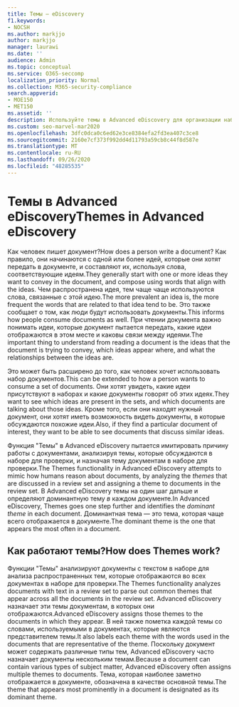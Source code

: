 ```yaml
---
title: Темы — eDiscovery
f1.keywords:
- NOCSH
ms.author: markjjo
author: markjjo
manager: laurawi
ms.date: ''
audience: Admin
ms.topic: conceptual
ms.service: O365-seccomp
localization_priority: Normal
ms.collection: M365-security-compliance
search.appverid:
- MOE150
- MET150
ms.assetid: ''
description: Используйте темы в Advanced eDiscovery для организации наборов проверки, найдя главную тему в каждом документе.
ms.custom: seo-marvel-mar2020
ms.openlocfilehash: 3dfc0dca0c6ed62e3ce8384efa2fd3ea407c3ce8
ms.sourcegitcommit: 2160e7cf373f992dd4d11793a59cb8c44f8d587e
ms.translationtype: MT
ms.contentlocale: ru-RU
ms.lasthandoff: 09/26/2020
ms.locfileid: "48285535"
---
```

# <a name="themes-in-advanced-ediscovery"></a><span data-ttu-id="558c9-103">Темы в Advanced eDiscovery</span><span class="sxs-lookup"><span data-stu-id="558c9-103">Themes in Advanced eDiscovery</span></span>

<span data-ttu-id="558c9-104">Как человек пишет документ?</span><span class="sxs-lookup"><span data-stu-id="558c9-104">How does a person write a document?</span></span> <span data-ttu-id="558c9-105">Как правило, они начинаются с одной или более идей, которые они хотят передать в документе, и составляют их, используя слова, соответствующие идеям.</span><span class="sxs-lookup"><span data-stu-id="558c9-105">They generally start with one or more ideas they want to convey in the document, and compose using words that align with the ideas.</span></span> <span data-ttu-id="558c9-106">Чем распространена идея, тем чаще чаще используются слова, связанные с этой идею.</span><span class="sxs-lookup"><span data-stu-id="558c9-106">The more prevalent an idea is, the more frequent the words that are related to that idea tend to be.</span></span> <span data-ttu-id="558c9-107">Это также сообщает о том, как люди будут использовать документы.</span><span class="sxs-lookup"><span data-stu-id="558c9-107">This informs how people consume documents as well.</span></span> <span data-ttu-id="558c9-108">При чтении документа важно понимать идеи, которые документ пытается передать, какие идеи отображаются в этом месте и каковы связи между идеями.</span><span class="sxs-lookup"><span data-stu-id="558c9-108">The important thing to understand from reading a document is the ideas that the document is trying to convey, which ideas appear where, and what the relationships between the ideas are.</span></span>

<span data-ttu-id="558c9-109">Это может быть расширено до того, как человек хочет использовать набор документов.</span><span class="sxs-lookup"><span data-stu-id="558c9-109">This can be extended to how a person wants to consume a set of documents.</span></span> <span data-ttu-id="558c9-110">Они хотят увидеть, какие идеи присутствуют в наборах и какие документы говорят об этих идеях.</span><span class="sxs-lookup"><span data-stu-id="558c9-110">They want to see which ideas are present in the sets, and which documents are talking about those ideas.</span></span> <span data-ttu-id="558c9-111">Кроме того, если они находят нужный документ, они хотят иметь возможность видеть документы, в которые обсуждаются похожие идеи.</span><span class="sxs-lookup"><span data-stu-id="558c9-111">Also, if they find a particular document of interest, they want to be able to see documents that discuss similar ideas.</span></span>

<span data-ttu-id="558c9-112">Функция "Темы" в Advanced eDiscovery пытается имитировать причину работы  с документами, анализируя темы, которые обсуждаются в наборе для проверки, и назначая тему документам в наборе для проверки.</span><span class="sxs-lookup"><span data-stu-id="558c9-112">The Themes functionality in Advanced eDiscovery attempts to mimic how humans reason about documents, by analyzing the *themes* that are discussed in a review set and assigning a theme to documents in the review set.</span></span> <span data-ttu-id="558c9-113">В Advanced eDiscovery темы на один шаг дальше и определяют доминантную тему *в* каждом документе.</span><span class="sxs-lookup"><span data-stu-id="558c9-113">In Advanced eDiscovery, Themes goes one step further and identifies the *dominant theme* in each document.</span></span> <span data-ttu-id="558c9-114">Доминантная тема — это тема, которая чаще всего отображается в документе.</span><span class="sxs-lookup"><span data-stu-id="558c9-114">The dominant theme is the one that appears the most often in a document.</span></span>

## <a name="how-does-themes-work"></a><span data-ttu-id="558c9-115">Как работают темы?</span><span class="sxs-lookup"><span data-stu-id="558c9-115">How does Themes work?</span></span>

<span data-ttu-id="558c9-116">Функции "Темы" анализируют документы с текстом в наборе для анализа распространенных тем, которые отображаются во всех документах в наборе для проверки.</span><span class="sxs-lookup"><span data-stu-id="558c9-116">The Themes functionality analyzes documents with text in a review set to parse out common themes that appear across all the documents in the review set.</span></span> <span data-ttu-id="558c9-117">Advanced eDiscovery назначает эти темы документам, в которых они отображаются.</span><span class="sxs-lookup"><span data-stu-id="558c9-117">Advanced eDiscovery assigns those themes to the documents in which they appear.</span></span> <span data-ttu-id="558c9-118">В ней также пометка каждой темы со словами, используемыми в документах, которые являются представителем темы.</span><span class="sxs-lookup"><span data-stu-id="558c9-118">It also labels each theme with the words used in the documents that are representative of the theme.</span></span> <span data-ttu-id="558c9-119">Поскольку документ может содержать различные типы тем, Advanced eDiscovery часто назначает документы нескольким темам.</span><span class="sxs-lookup"><span data-stu-id="558c9-119">Because a document can contain various types of subject matter, Advanced eDiscovery often assigns multiple themes to documents.</span></span> <span data-ttu-id="558c9-120">Тема, которая наиболее заметно отображается в документе, обозначена в качестве основной темы.</span><span class="sxs-lookup"><span data-stu-id="558c9-120">The theme that appears most prominently in a document is designated as its dominant theme.</span></span>

